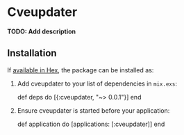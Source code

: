 # Cveupdater

**TODO: Add description**

## Installation

If [available in Hex](https://hex.pm/docs/publish), the package can be installed as:

  1. Add cveupdater to your list of dependencies in `mix.exs`:

        def deps do
          [{:cveupdater, "~> 0.0.1"}]
        end

  2. Ensure cveupdater is started before your application:

        def application do
          [applications: [:cveupdater]]
        end
